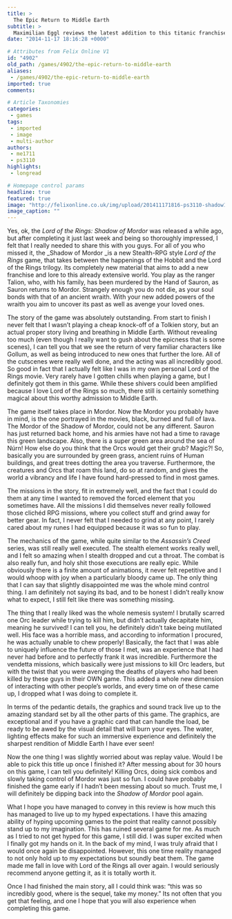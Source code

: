 ```yaml
---
title: >
  The Epic Return to Middle Earth
subtitle: >
  Maximilian Eggl reviews the latest addition to this titanic franchise
date: "2014-11-17 18:16:28 +0000"

# Attributes from Felix Online V1
id: "4902"
old_path: /games/4902/the-epic-return-to-middle-earth
aliases:
 - /games/4902/the-epic-return-to-middle-earth
imported: true
comments:

# Article Taxonomies
categories:
 - games
tags:
 - imported
 - image
 - multi-author
authors:
 - me1711
 - ps3110
highlights:
 - longread

# Homepage control params
headline: true
featured: true
image: "http://felixonline.co.uk/img/upload/201411171816-ps3110-shadow1.jpg"
image_caption: ""
---
```


Yes, ok, the _Lord of the Rings: Shadow of Mordor_ was released a while ago, but after completing it just last week and being so thoroughly impressed, I felt that I really needed to share this with you guys. For all of you who missed it, the _Shadow of Mordor _is a new Stealth-RPG style _Lord of the Rings_ game, that takes between the happenings of the Hobbit and the Lord of the Rings trilogy. Its completely new material that aims to add a new franchise and lore to this already extensive world. You play as the ranger Talion, who, with his family, has been murdered by the Hand of Sauron, as Sauron returns to Mordor. Strangely enough you do not die, as your soul bonds with that of an ancient wraith. With your new added powers of the wraith you aim to uncover its past as well as avenge your loved ones.

The story of the game was absolutely outstanding. From start to finish I never felt that I wasn’t playing a cheap knock-off of a Tolkien story, but an actual proper story living and breathing in Middle Earth. Without revealing too much (even though I really want to gush about the epicness that is some scenes), I can tell you that we see the return of very familiar characters like Gollum, as well as being introduced to new ones that further the lore. All of the cutscenes were really well done, and the acting was all incredibly good. So good in fact that I actually felt like I was in my own personal Lord of the Rings movie. Very rarely have I gotten chills when playing a game, but I definitely got them in this game. While these shivers could been amplified because I love Lord of the Rings so much, there still is certainly something magical about this worthy admission to Middle Earth.

The game itself takes place in Mordor. Now the Mordor you probably have in mind, is the one portrayed in the movies, black, burned and full of lava. The Mordor of the Shadow of Mordor, could not be any different. Sauron has just returned back home, and his armies have not had a time to ravage this green landscape. Also, there is a super green area around the sea of Núrn! How else do you think that the Orcs would get their grub? Magic?! So, basically you are surrounded by green grass, ancient ruins of Human buildings, and great trees dotting the area you traverse. Furthermore, the creatures and Orcs that roam this land, do so at random, and gives the world a vibrancy and life I have found hard-pressed to find in most games.

The missions in the story, fit in extremely well, and the fact that I could do them at any time I wanted to removed the forced element that you sometimes have. All the missions I did themselves never really followed those clichéd RPG missions, where you collect stuff and grind away for better gear. In fact, I never felt that I needed to grind at any point, I rarely cared about my runes I had equipped because it was so fun to play.

The mechanics of the game, while quite similar to the _Assassin’s Creed_ series, was still really well executed. The stealth element works really well, and I felt so amazing when I stealth dropped and cut a throat. The combat is also really fun, and holy shit those executions are really epic. While obviously there is a finite amount of animations, it never felt repetitive and I would whoop with joy when a particularly bloody came up. The only thing that I can say that slightly disappointed me was the whole mind control thing. I am definitely not saying its bad, and to be honest I didn’t really know what to expect, I still felt like there was something missing.

The thing that I really liked was the whole nemesis system! I brutally scarred one Orc leader while trying to kill him, but didn’t actually decapitate him, meaning he survived! I can tell you, he definitely didn’t take being mutilated well. His face was a horrible mass, and according to information I procured, he was actually unable to chew properly! Basically, the fact that I was able to uniquely influence the future of those I met, was an experience that I had never had before and to perfectly frank it was incredible. Furthermore the vendetta missions, which basically were just missions to kill Orc leaders, but with the twist that you were avenging the deaths of players who had been killed by these guys in their OWN game. This added a whole new dimension of interacting with other people’s worlds, and every time on of these came up, I dropped what I was doing to complete it.

In terms of the pedantic details, the graphics and sound track live up to the amazing standard set by all the other parts of this game. The graphics, are exceptional and if you have a graphic card that can handle the load, be ready to be awed by the visual detail that will burn your eyes. The water, lighting effects make for such an immersive experience and definitely the sharpest rendition of Middle Earth I have ever seen!

Now the one thing I was slightly worried about was replay value. Would I be able to pick this title up once I finished it? After messing about for 30 hours on this game, I can tell you definitely! Killing Orcs, doing sick combos and slowly taking control of Mordor was just so fun. I could have probably finished the game early if I hadn’t been messing about so much. Trust me, I will definitely be dipping back into the _Shadow of Mordor_ pool again.

What I hope you have managed to convey in this review is how much this has managed to live up to my hyped expectations. I have this amazing ability of hyping upcoming games to the point that reality cannot possibly stand up to my imagination. This has ruined several game for me. As much as I tried to not get hyped for this game, I still did. I was super excited when I finally got my hands on it. In the back of my mind, I was truly afraid that I would once again be disappointed. However, this one time reality managed to not only hold up to my expectations but soundly beat them. The game made me fall in love with Lord of the Rings all over again. I would seriously recommend anyone getting it, as it is totally worth it.

Once I had finished the main story, all I could think was: “this was so incredibly good, where is the sequel, take my money.” Its not often that you get that feeling, and one I hope that you will also experience when completing this game.
